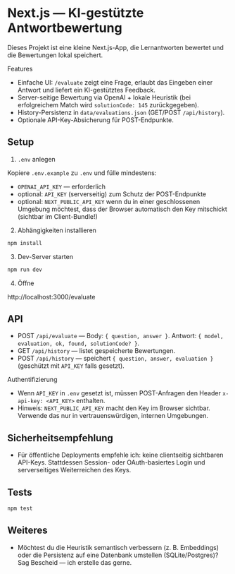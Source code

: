 # Next.js — KI-gestützte Antwortbewertung

Dieses Projekt ist eine kleine Next.js-App, die Lernantworten bewertet und die Bewertungen lokal speichert.

Features
- Einfache UI: `/evaluate` zeigt eine Frage, erlaubt das Eingeben einer Antwort und liefert ein KI-gestütztes Feedback.
- Server-seitige Bewertung via OpenAI + lokale Heuristik (bei erfolgreichem Match wird `solutionCode: 145` zurückgegeben).
- History-Persistenz in `data/evaluations.json` (GET/POST `/api/history`).
- Optionale API-Key-Absicherung für POST-Endpunkte.

## Setup

1. `.env` anlegen

Kopiere `.env.example` zu `.env` und fülle mindestens:

- `OPENAI_API_KEY` — erforderlich
- optional: `API_KEY` (serverseitig) zum Schutz der POST-Endpunkte
- optional: `NEXT_PUBLIC_API_KEY` wenn du in einer geschlossenen Umgebung möchtest, dass der Browser automatisch den Key mitschickt (sichtbar im Client-Bundle!)

2. Abhängigkeiten installieren

```bash
npm install
```

3. Dev-Server starten

```bash
npm run dev
```

4. Öffne

http://localhost:3000/evaluate

## API

- POST `/api/evaluate` — Body: `{ question, answer }`. Antwort: `{ model, evaluation, ok, found, solutionCode? }`.
- GET `/api/history` — listet gespeicherte Bewertungen.
- POST `/api/history` — speichert `{ question, answer, evaluation }` (geschützt mit `API_KEY` falls gesetzt).

Authentifizierung
- Wenn `API_KEY` in `.env` gesetzt ist, müssen POST-Anfragen den Header `x-api-key: <API_KEY>` enthalten.
- Hinweis: `NEXT_PUBLIC_API_KEY` macht den Key im Browser sichtbar. Verwende das nur in vertrauenswürdigen, internen Umgebungen.

## Sicherheitsempfehlung
- Für öffentliche Deployments empfehle ich: keine clientseitig sichtbaren API-Keys. Stattdessen Session- oder OAuth-basiertes Login und serverseitiges Weiterreichen des Keys.

## Tests

```bash
npm test
```

## Weiteres
- Möchtest du die Heuristik semantisch verbessern (z. B. Embeddings) oder die Persistenz auf eine Datenbank umstellen (SQLite/Postgres)? Sag Bescheid — ich erstelle das gerne.
